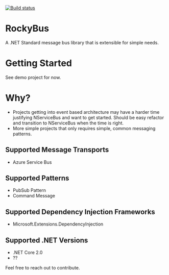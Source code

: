 [![Build status](https://ci.appveyor.com/api/projects/status/35pu1v3retdxwhw9/branch/master?svg=true)](https://ci.appveyor.com/project/longility/rockybus/branch/master)

# RockyBus
A .NET Standard message bus library that is extensible for simple needs. 

# Getting Started
See demo project for now.

# Why?
- Projects getting into event based architecture may have a harder time justifying NServiceBus and want to get started. Should be easy refactor and transition to NServiceBus when the time is right.
- More simple projects that only requires simple, common messaging patterns.

## Supported Message Transports
- Azure Service Bus

## Supported Patterns
- PubSub Pattern
- Command Message

## Supported Dependency Injection Frameworks
- Microsoft.Extensions.DependencyInjection

## Supported .NET Versions
- .NET Core 2.0
- ??

Feel free to reach out to contribute.
